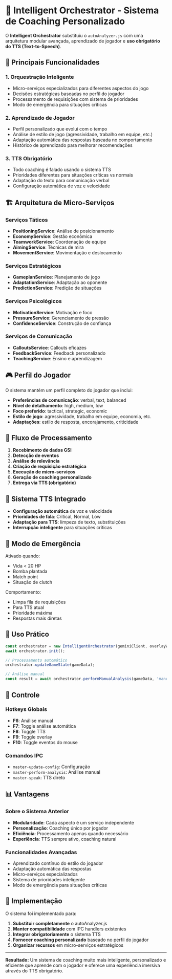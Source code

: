 # 🧠 Intelligent Orchestrator - Sistema de Coaching Personalizado

O **Intelligent Orchestrator** substituiu o `autoAnalyzer.js` com uma arquitetura modular avançada, aprendizado de jogador e **uso obrigatório do TTS (Text-to-Speech)**.

## 🎯 Principais Funcionalidades

### 1. Orquestração Inteligente
- Micro-serviços especializados para diferentes aspectos do jogo
- Decisões estratégicas baseadas no perfil do jogador
- Processamento de requisições com sistema de prioridades
- Modo de emergência para situações críticas

### 2. Aprendizado de Jogador
- Perfil personalizado que evolui com o tempo
- Análise de estilo de jogo (agressividade, trabalho em equipe, etc.)
- Adaptação automática das respostas baseada no comportamento
- Histórico de aprendizado para melhorar recomendações

### 3. TTS Obrigatório
- Todo coaching é falado usando o sistema TTS
- Prioridades diferentes para situações críticas vs normais
- Adaptação do texto para comunicação verbal
- Configuração automática de voz e velocidade

## 🏗️ Arquitetura de Micro-Serviços

### Serviços Táticos
- **PositioningService**: Análise de posicionamento
- **EconomyService**: Gestão econômica
- **TeamworkService**: Coordenação de equipe
- **AimingService**: Técnicas de mira
- **MovementService**: Movimentação e deslocamento

### Serviços Estratégicos
- **GameplanService**: Planejamento de jogo
- **AdaptationService**: Adaptação ao oponente
- **PredictionService**: Predição de situações

### Serviços Psicológicos
- **MotivationService**: Motivação e foco
- **PressureService**: Gerenciamento de pressão
- **ConfidenceService**: Construção de confiança

### Serviços de Comunicação
- **CalloutsService**: Callouts eficazes
- **FeedbackService**: Feedback personalizado
- **TeachingService**: Ensino e aprendizagem

## 🎮 Perfil do Jogador

O sistema mantém um perfil completo do jogador que inclui:

- **Preferências de comunicação**: verbal, text, balanced
- **Nível de detalhamento**: high, medium, low
- **Foco preferido**: tactical, strategic, economic
- **Estilo de jogo**: agressividade, trabalho em equipe, economia, etc.
- **Adaptações**: estilo de resposta, encorajamento, criticidade

## 🔄 Fluxo de Processamento

1. **Recebimento de dados GSI**
2. **Detecção de eventos**
3. **Análise de relevância**
4. **Criação de requisição estratégica**
5. **Execução de micro-serviços**
6. **Geração de coaching personalizado**
7. **Entrega via TTS (obrigatório)**

## 🎤 Sistema TTS Integrado

- **Configuração automática** de voz e velocidade
- **Prioridades de fala**: Critical, Normal, Low
- **Adaptação para TTS**: limpeza de texto, substituições
- **Interrupção inteligente** para situações críticas

## 🚨 Modo de Emergência

Ativado quando:
- Vida < 20 HP
- Bomba plantada
- Match point
- Situação de clutch

Comportamento:
- Limpa fila de requisições
- Para TTS atual
- Prioridade máxima
- Respostas mais diretas

## 🎯 Uso Prático

```javascript
const orchestrator = new IntelligentOrchestrator(geminiClient, overlayWindow);
await orchestrator.init();

// Processamento automático
orchestrator.updateGameState(gameData);

// Análise manual
const result = await orchestrator.performManualAnalysis(gameData, 'manual_analysis');
```

## 🔧 Controle

### Hotkeys Globais
- **F6**: Análise manual
- **F7**: Toggle análise automática
- **F8**: Toggle TTS
- **F9**: Toggle overlay
- **F10**: Toggle eventos do mouse

### Comandos IPC
- `master-update-config`: Configuração
- `master-perform-analysis`: Análise manual
- `master-speak`: TTS direto

## 📊 Vantagens

### Sobre o Sistema Anterior
- **Modularidade**: Cada aspecto é um serviço independente
- **Personalização**: Coaching único por jogador
- **Eficiência**: Processamento apenas quando necessário
- **Experiência**: TTS sempre ativo, coaching natural

### Funcionalidades Avançadas
- Aprendizado contínuo do estilo do jogador
- Adaptação automática das respostas
- Micro-serviços especializados
- Sistema de prioridades inteligente
- Modo de emergência para situações críticas

## 🚀 Implementação

O sistema foi implementado para:
1. **Substituir completamente** o autoAnalyzer.js
2. **Manter compatibilidade** com IPC handlers existentes
3. **Integrar obrigatoriamente** o sistema TTS
4. **Fornecer coaching personalizado** baseado no perfil do jogador
5. **Organizar recursos** em micro-serviços estratégicos

---

**Resultado:** Um sistema de coaching muito mais inteligente, personalizado e eficiente que aprende com o jogador e oferece uma experiência imersiva através do TTS obrigatório. 